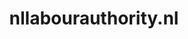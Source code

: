 ---
layout: post
title:  "nllabourauthority.nl"
internal_url:  "/data/nllabourauthority.nl.html"
categories: dutchgov
---
